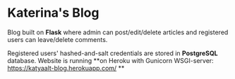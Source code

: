 # Katerina's Blog

Blog built on **Flask** where admin can post/edit/delete articles and registered users can leave/delete comments.

Registered users' hashed-and-salt credentials are stored in **PostgreSQL** database.
Website is running **on Heroku with Gunicorn WSGI-server: https://katyaalt-blog.herokuapp.com/ **

